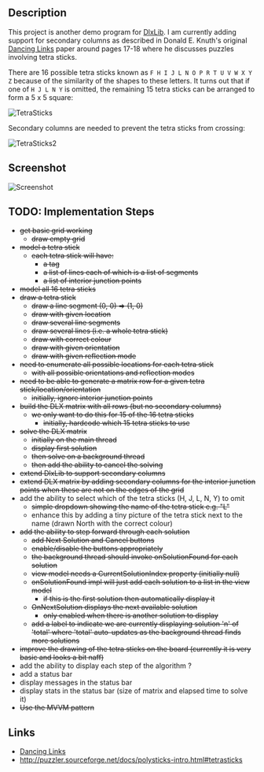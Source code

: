 

## Description

This project is another demo program for [DlxLib](https://github.com/taylorjg/DlxLib).
I am currently adding support for secondary columns as described in Donald E. Knuth's original
[Dancing Links](http://arxiv.org/pdf/cs/0011047v1.pdf "Dancing Links")
paper around pages 17-18 where he discusses puzzles involving tetra sticks.

There are 16 possible tetra sticks known as `F H I J L N O P R T U V W X Y Z`
because of the similarity of the shapes to these letters.
It turns out that if one of `H J L N Y` is omitted, the remaining 15 tetra sticks
can be arranged to form a 5 x 5 square:

![TetraSticks](https://raw.github.com/taylorjg/TetraSticks/master/Images/TetraSticks.png)

Secondary columns are needed to prevent the tetra sticks from crossing:

![TetraSticks2](https://raw.github.com/taylorjg/TetraSticks/master/Images/TetraSticks2.png)

## Screenshot

![Screenshot](https://raw.github.com/taylorjg/TetraSticks/master/Images/Screenshot.png)

## TODO: Implementation Steps

- ~~get basic grid working~~
  - ~~draw empty grid~~
- ~~model a tetra stick~~
  - ~~each tetra stick will have:~~
    - ~~a tag~~
    - ~~a list of lines each of which is a list of segments~~
    - ~~a list of interior junction points~~
- ~~model all 16 tetra sticks~~
- ~~draw a tetra stick~~
  - ~~draw a line segment (0, 0) => (1, 0)~~
  - ~~draw with given location~~
  - ~~draw several line segments~~
  - ~~draw several lines (i.e. a whole tetra stick)~~
  - ~~draw with correct colour~~
  - ~~draw with given orientation~~
  - ~~draw with given reflection mode~~
- ~~need to enumerate all possible locations for each tetra stick~~
  - ~~with all possible orientations and reflection modes~~
- ~~need to be able to generate a matrix row for a given tetra stick/location/orientation~~
  - ~~initially, ignore interior junction points~~
- ~~build the DLX matrix with all rows (but no secondary columns)~~
  - ~~we only want to do this for 15 of the 16 tetra sticks~~
    - ~~initially, hardcode which 15 tetra sticks to use~~
- ~~solve the DLX matrix~~
  - ~~initially on the main thread~~
  - ~~display first solution~~
  - ~~then solve on a background thread~~
  - ~~then add the ability to cancel the solving~~
- ~~extend DlxLib to support secondary columns~~
- ~~extend DLX matrix by adding secondary columns for the interior
  junction points when these are not on the edges of the grid~~
- add the ability to select which of the tetra sticks (H, J, L, N, Y) to omit
  - ~~simple dropdown showing the name of the tetra stick e.g. "L"~~
  - enhance this by adding a tiny picture of the tetra stick next to the name (drawn North with the correct colour)
- ~~add the ability to step forward through each solution~~
  - ~~add Next Solution and Cancel buttons~~
  - ~~enable/disable the buttons appropriately~~
  - ~~the background thread should invoke onSolutionFound for each solution~~
  - ~~view model needs a CurrentSolutionIndex property (initially null)~~
  - ~~onSolutionFound impl will just add each solution to a list in the view model~~
    - ~~if this is the first solution then automatically display it~~
  - ~~OnNextSolution displays the next available solution~~
    - ~~only enabled when there is another solution to display~~
  - ~~add a label to indicate we are currently displaying solution 'n' of 'total'
  where 'total' auto-updates as the background thread finds more solutions~~
- ~~improve the drawing of the tetra sticks on the board (currently it is very basic and looks a bit naff)~~
- add the ability to display each step of the algorithm ?
- add a status bar
- display messages in the status bar
- display stats in the status bar (size of matrix and elapsed time to solve it)
- ~~Use the MVVM pattern~~

## Links

* [Dancing Links](http://arxiv.org/pdf/cs/0011047v1.pdf "Dancing Links")
* http://puzzler.sourceforge.net/docs/polysticks-intro.html#tetrasticks
